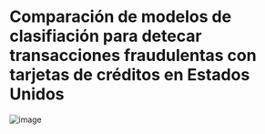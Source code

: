 # Comparación de modelos de clasifiación para detecar transacciones fraudulentas con tarjetas de créditos en Estados Unidos 
![image](https://github.com/user-attachments/assets/eda05ec8-b774-48d1-9b9c-bb7cc2611298)


